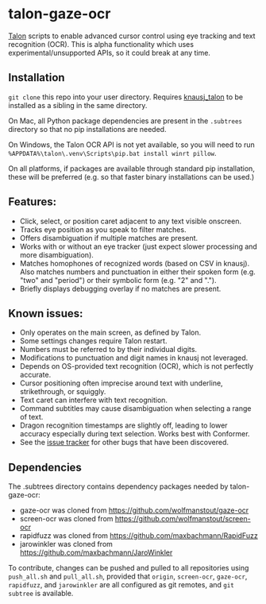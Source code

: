 # talon-gaze-ocr

[Talon](https://talonvoice.com/) scripts to enable advanced cursor control using
eye tracking and text recognition (OCR). This is alpha functionality which uses
experimental/unsupported APIs, so it could break at any time.

## Installation

`git clone` this repo into your user directory. Requires
[knausj_talon](https://github.com/knausj85/knausj_talon) to be installed as a
sibling in the same directory.

On Mac, all Python package dependencies are present in the `.subtrees` directory
so that no pip installations are needed.

On Windows, the Talon OCR API is not yet available, so you will need to run
`%APPDATA%\talon\.venv\Scripts\pip.bat install winrt pillow`.

On all platforms, if packages are available through standard pip installation,
these will be preferred (e.g. so that faster binary installations can be used.)

## Features:

- Click, select, or position caret adjacent to any text visible onscreen.
- Tracks eye position as you speak to filter matches.
- Offers disambiguation if multiple matches are present.
- Works with or without an eye tracker (just expect slower processing and more
  disambiguation).
- Matches homophones of recognized words (based on CSV in knausj). Also matches
  numbers and punctuation in either their spoken form (e.g. "two" and "period")
  or their symbolic form (e.g. "2" and ".").
- Briefly displays debugging overlay if no matches are present.

## Known issues:

- Only operates on the main screen, as defined by Talon.
- Some settings changes require Talon restart.
- Numbers must be referred to by their individual digits.
- Modifications to punctuation and digit names in knausj not leveraged.
- Depends on OS-provided text recognition (OCR), which is not perfectly accurate.
- Cursor positioning often imprecise around text with underline, strikethrough,
  or squiggly.
- Text caret can interfere with text recognition.
- Command subtitles may cause disambiguation when selecting a range of text.
- Dragon recognition timestamps are slightly off, leading to lower accuracy
  especially during text selection. Works best with Conformer.
- See the [issue tracker](https://github.com/wolfmanstout/talon-gaze-ocr/issues)
  for other bugs that have been discovered.

## Dependencies

The .subtrees directory contains dependency packages needed by talon-gaze-ocr:

- gaze-ocr was cloned from https://github.com/wolfmanstout/gaze-ocr
- screen-ocr was cloned from https://github.com/wolfmanstout/screen-ocr
- rapidfuzz was cloned from https://github.com/maxbachmann/RapidFuzz
- jarowinkler was cloned from https://github.com/maxbachmann/JaroWinkler

To contribute, changes can be pushed and pulled to all repositories using
`push_all.sh` and `pull_all.sh`, provided that `origin`, `screen-ocr`,
`gaze-ocr`, `rapidfuzz`, and `jarowinkler` are all configured as git remotes,
and `git subtree` is available.
